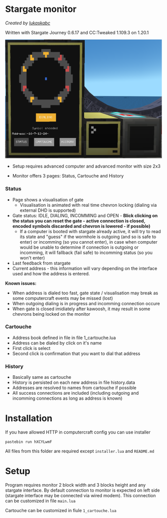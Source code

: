 # Stargate monitor
*Created by [lukaskabc](https://lukaskabc.tk)*

Written with Stargate Journey 0.6.17 and CC:Tweaked 1.109.3 on 1.20.1

![monitor image](../imgs/StargateMonitor.png)

 - Setup requires advanced computer and advanced monitor with size 2x3

 - Monitor offers 3 pages: Status, Cartouche and History

 ### Status
 - Page shows a visualisation of gate
    - Visualisation is animated with real time chevron locking (dialing via external DHD is supported)
 - Gate status: IDLE, DIALING, INCOMMING and OPEN - **Blick clicking on the status you can reset the gate - active connection is closed, encoded symbols discarded and chevron is lowered - if possible)**
    - If a computer is booted with stargate already active, 
    it will try to read its state and "guess" if the wormhole is outgoing (and so is safe to enter) or incomming (so you cannot enter), in case when computer would be unable to determine if connection is outgoing or incomming, it will fallback (fail safe) to incomming status (so you won't enter)
 - Last feedback from stargate
 - Current address - this information will vary depending on the interface used and how the address is entered.
 
**Known issues:**
 - When address is dialed too fast, gate state / visualisation may break as some computercraft events may be missed (lost)
 - When outgoing dialing is in progress and incomming connection occure
 - When gate is closed imidiately after kawoosh, it may result in some chevrons being locked on the monitor

### Cartouche
  - Address book defined in file in file 1_cartouche.lua
  - Address can be dialed by click on it's name
  - First click is select
  - Second click is confirmation that you want to dial that address

### History
 - Basically same as cartouche
 - History is persisted on each new address in file history.data
 - Addresses are resolved to names from cartouche if possible
 - All success connections are included (including outgoing and incomming connections as long as address is known)

# Installation

If you have allowed HTTP in computercraft config you can use installer
```
pastebin run hXCYLwmF
```

All files from this folder are required except `installer.lua` and `README.md`

# Setup
Program requires monitor 2 block width and 3 blocks height and any stargate interface.
By default connection to monitor is expected on left side (stargate interface may be connected via wired modem).
This connection can be customized in file `main.lua`

Cartouche can be customized in fiule `1_cartouche.lua`